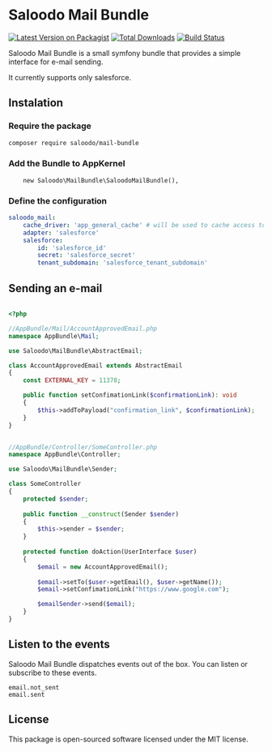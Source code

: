 # Saloodo Mail Bundle

[![Latest Version on Packagist][ico-version]][link-packagist]
[![Total Downloads][ico-downloads]][link-downloads]
[![Build Status][ico-travis]][link-travis]

Saloodo Mail Bundle is a small symfony bundle that provides a simple interface for e-mail sending.

It currently supports only salesforce.

## Instalation

### Require the package

``` bash
composer require saloodo/mail-bundle
```

### Add the Bundle to AppKernel

```
    new Saloodo\MailBundle\SaloodoMailBundle(),
```

### Define the configuration

```yaml
saloodo_mail:
    cache_driver: 'app_general_cache' # will be used to cache access token
    adapter: 'salesforce'
    salesforce:
        id: 'salesforce_id'
        secret: 'salesforce_secret'
        tenant_subdomain: 'salesforce_tenant_subdomain'
```

## Sending an e-mail



```php

<?php

//AppBundle/Mail/AccountApprovedEmail.php
namespace AppBundle\Mail;

use Saloodo\MailBundle\AbstractEmail;

class AccountApprovedEmail extends AbstractEmail
{
    const EXTERNAL_KEY = 11378;

    public function setConfimationLink($confirmationLink): void
    {
        $this->addToPayload("confirmation_link", $confirmationLink);
    }
}


//AppBundle/Controller/SomeController.php
namespace AppBundle\Controller;

use Saloodo\MailBundle\Sender;

class SomeController
{
    protected $sender;
    
    public function __construct(Sender $sender) 
    {
        $this->sender = $sender;   
    }
    
    protected function doAction(UserInterface $user)
    {
        $email = new AccountApprovedEmail();
        
        $email->setTo($user->getEmail(), $user->getName());
        $email->setConfimationLink("https://www.google.com");

        $emailSender->send($email);
    }
}
```


## Listen to the events

Saloodo Mail Bundle dispatches events out of the box. You can listen or subscribe to these events.

```
email.not_sent
email.sent
```

## License

This package is open-sourced software licensed under the MIT license.

[ico-version]: https://img.shields.io/packagist/v/saloodo/mail-bundle.svg?style=flat-square
[ico-downloads]: https://img.shields.io/packagist/dt/saloodo/mail-bundle.svg?style=flat-square
[ico-travis]: https://api.travis-ci.com/Saloodo/mail-bundle.svg?branch=master


[link-packagist]: https://packagist.org/packages/saloodo/mail-bundle
[link-downloads]: https://packagist.org/packages/saloodo/mail-bundle
[link-travis]: https://travis-ci.org/saloodo/mail-bundle
[link-contributors]: ../../contributors]

